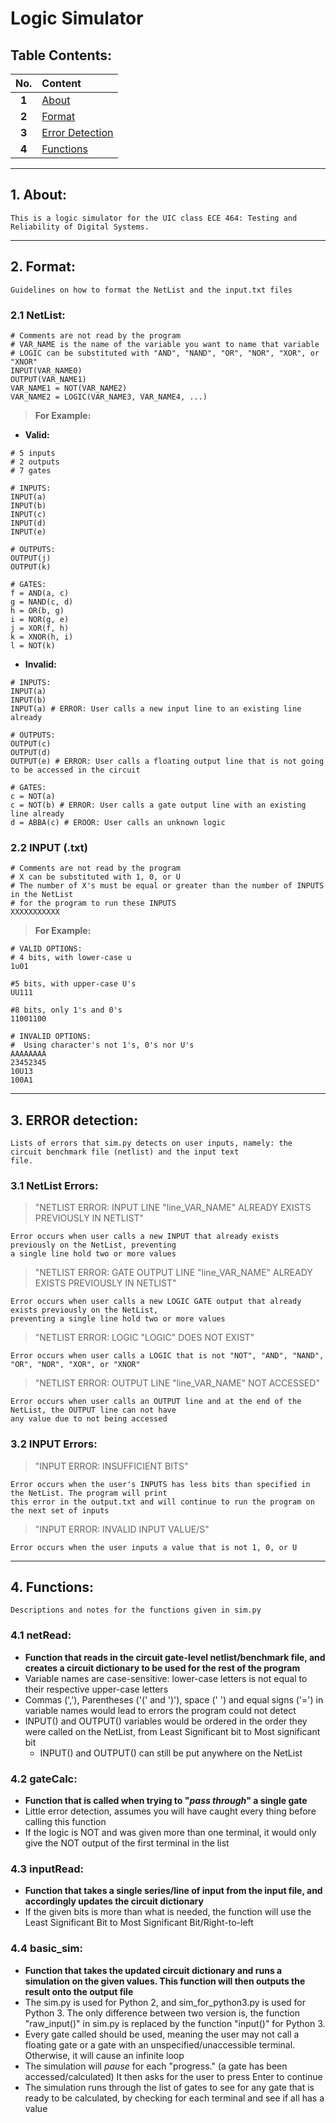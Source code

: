# Logic Simulator
## Table Contents:
No. | Content 
:---: | :---
**1** | [About](README.md#1-About)
**2** | [Format](README.md#2-Format)
**3** | [Error Detection](README.md#3-ERROR-detection)
**4** | [Functions](README.md#4-Functions)
_____________
## 1. About:
    This is a logic simulator for the UIC class ECE 464: Testing and Reliability of Digital Systems.
    
____________
## 2. Format:
    Guidelines on how to format the NetList and the input.txt files
### 2.1 NetList:
    # Comments are not read by the program
    # VAR_NAME is the name of the variable you want to name that variable
    # LOGIC can be substituted with "AND", "NAND", "OR", "NOR", "XOR", or "XNOR"
    INPUT(VAR_NAME0)
    OUTPUT(VAR_NAME1)
    VAR_NAME1 = NOT(VAR_NAME2)
    VAR_NAME2 = LOGIC(VAR_NAME3, VAR_NAME4, ...)
> __For Example:__

*  __Valid:__

```
# 5 inputs
# 2 outputs
# 7 gates

# INPUTS:
INPUT(a)
INPUT(b)
INPUT(c)
INPUT(d)
INPUT(e)

# OUTPUTS:
OUTPUT(j)
OUTPUT(k)

# GATES:
f = AND(a, c)
g = NAND(c, d)
h = OR(b, g)
i = NOR(g, e)
j = XOR(f, h)
k = XNOR(h, i)
l = NOT(k)
```

*  __Invalid:__

```
# INPUTS:
INPUT(a)
INPUT(b)
INPUT(a) # ERROR: User calls a new input line to an existing line already

# OUTPUTS:
OUTPUT(c)
OUTPUT(d)
OUTPUT(e) # ERROR: User calls a floating output line that is not going to be accessed in the circuit

# GATES:
c = NOT(a)
c = NOT(b) # ERROR: User calls a gate output line with an existing line already
d = ABBA(c) # EROOR: User calls an unknown logic
```

### 2.2 INPUT (.txt)
    # Comments are not read by the program
    # X can be substituted with 1, 0, or U
    # The number of X's must be equal or greater than the number of INPUTS in the NetList
    # for the program to run these INPUTS
    XXXXXXXXXXX
> __For Example:__

```
# VALID OPTIONS:
# 4 bits, with lower-case u
1u01

#5 bits, with upper-case U's
UU111

#8 bits, only 1's and 0's
11001100

# INVALID OPTIONS:
#  Using character's not 1's, 0's nor U's
AAAAAAAA
23452345
10U13
100A1
```

_____________
## 3. ERROR detection:
    Lists of errors that sim.py detects on user inputs, namely: the circuit benchmark file (netlist) and the input text
    file. 
### 3.1 NetList Errors:
> "NETLIST ERROR: INPUT LINE "line_VAR_NAME" ALREADY EXISTS PREVIOUSLY IN NETLIST"
    
    Error occurs when user calls a new INPUT that already exists previously on the NetList, preventing 
    a single line hold two or more values

> "NETLIST ERROR: GATE OUTPUT LINE "line_VAR_NAME" ALREADY EXISTS PREVIOUSLY IN NETLIST"

    Error occurs when user calls a new LOGIC GATE output that already exists previously on the NetList, 
    preventing a single line hold two or more values

> "NETLIST ERROR: LOGIC "LOGIC" DOES NOT EXIST"

    Error occurs when user calls a LOGIC that is not "NOT", "AND", "NAND", "OR", "NOR", "XOR", or "XNOR"

> "NETLIST ERROR: OUTPUT LINE "line_VAR_NAME" NOT ACCESSED" 

    Error occurs when user calls an OUTPUT line and at the end of the NetList, the OUTPUT line can not have 
    any value due to not being accessed

### 3.2 INPUT Errors:
> "INPUT ERROR: INSUFFICIENT BITS"

    Error occurs when the user's INPUTS has less bits than specified in the NetList. The program will print
    this error in the output.txt and will continue to run the program on the next set of inputs

> "INPUT ERROR: INVALID INPUT VALUE/S"

    Error occurs when the user inputs a value that is not 1, 0, or U

________________
## 4. Functions:
    Descriptions and notes for the functions given in sim.py
### 4.1 netRead:
* **Function that reads in the circuit gate-level netlist/benchmark file, and creates a circuit dictionary to be used
for the rest of the program**
* Variable names are case-sensitive: lower-case letters is not equal to their respective upper-case letters
* Commas (','), Parentheses ('(' and ')'), space (' ') and equal signs ('=') in variable names
would lead to errors the program could not detect
* INPUT() and OUTPUT() variables would be ordered in the order they were called on the NetList, from Least Significant
bit to Most significant bit
    * INPUT() and OUTPUT() can still be put anywhere on the NetList
### 4.2 gateCalc:
* **Function that is called when trying to "*pass through*" a single gate**
* Little error detection, assumes you will have caught every thing before calling this function
* If the logic is NOT and was given more than one terminal, it would only give the NOT output of the first terminal
in the list
### 4.3 inputRead:
* **Function that takes a single series/line of input from the input file, and accordingly updates the circuit
dictionary**
* If the given bits is more than what is needed, the function will use the Least Significant Bit to Most Significant 
Bit/Right-to-left
### 4.4 basic_sim:
* **Function that takes the updated circuit dictionary and runs a simulation on the given values. This function will 
then outputs the result onto the output file**
* The sim.py is used for Python 2, and sim_for_python3.py is used for Python 3. The only difference between
two version is, the function "raw_input()" in sim.py is replaced by the function "input()" for Python 3.
* Every gate called should be used, meaning the user may not call a floating gate or a gate with an 
unspecified/unaccessible terminal. Otherwise, it will cause an infinite loop
* The simulation will *pause* for each "progress." (a gate has been accessed/calculated)
It then asks for the user to press Enter to continue
* The simulation runs through the list of gates to see for any gate that is ready to be calculated, by checking for each
terminal and see if all has a value
